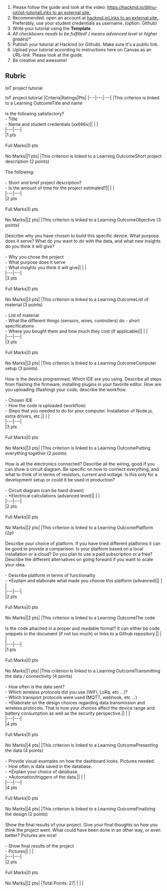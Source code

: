 

1. Please follow the guide and look at the video: [https://hackmd.io/@lnu-iot/iot-tutorialLinks to an external site.](https://hackmd.io/@lnu-iot/iot-tutorial)
2. Recommended: open an account at [hackmd.ioLinks to an external site.](https://hackmd.io/). Preferably, use your student credentials as username. (option: Github)
3. Write your tutorial using the **Template**.
4. **All checkboxes needs to be fulfilled! (* means advanced level or higher grades)**
5. Publish your tutorial at Hackmd (or Github). Make sure it's a public link.
6. Upload your tutorial according to instructions here on Canvas as an URL-link. Please look at the guide.
7. Be creative and awesome!

## Rubric

IoT project tutorial

IoT project tutorial
|Criteria|Ratings|Pts|
|---|---|---|
|This criterion is linked to a Learning OutcomeTitle and name<br><br>Is the following satisfactory?  <br>- Title  <br>- Name and student credentials (xx666x)|\|   \|   \|<br>\|---\|---\|<br>\|1 pts<br><br>Full Marks\|0 pts<br><br>No Marks\||1 pts|
|This criterion is linked to a Learning OutcomeShort project description (2 points)<br><br>The following:  <br>  <br>- Short and brief project description?  <br>- Is the amount of time for the project estimated?|\|   \|   \|<br>\|---\|---\|<br>\|2 pts<br><br>Full Marks\|0 pts<br><br>No Marks\||2 pts|
|This criterion is linked to a Learning OutcomeObjective (3 points)<br><br>Describe why you have chosen to build this specific device. What purpose does it serve? What do you want to do with the data, and what new insights do you think it will give?  <br>  <br>- Why you chose the project  <br>- What purpose does it serve  <br>- What insights you think it will give|\|   \|   \|<br>\|---\|---\|<br>\|3 pts<br><br>Full Marks\|0 pts<br><br>No Marks\||3 pts|
|This criterion is linked to a Learning OutcomeList of material (3 points)<br><br>- List of material  <br>- What the different things (sensors, wires, controllers) do - short specifications  <br>- Where you bought them and how much they cost (if applicable)|\|   \|   \|<br>\|---\|---\|<br>\|3 pts<br><br>Full Marks\|0 pts<br><br>No Marks\||3 pts|
|This criterion is linked to a Learning OutcomeComputer setup (3 points)<br><br>How is the device programmed. Which IDE are you using. Describe all steps from flashing the firmware, installing plugins in your favorite editor. How are you uploading (flashing) your code, describe the workflow.  <br>  <br>- Chosen IDE  <br>- How the code is uploaded (workflow)  <br>- Steps that you needed to do for your computer. Installation of Node.js, extra drivers, etc.|\|   \|   \|<br>\|---\|---\|<br>\|3 pts<br><br>Full Marks\|0 pts<br><br>No Marks\||3 pts|
|This criterion is linked to a Learning OutcomePutting everything together (2 points)<br><br>How is all the electronics connected? Describe all the wiring, good if you can show a circuit diagram. Be specific on how to connect everything, and what to think of in terms of resistors, current and voltage. Is this only for a development setup or could it be used in production?  <br>  <br>- Circuit diagram (can be hand drawn)  <br>- *Electrical calculations (advanced level)|\|   \|   \|<br>\|---\|---\|<br>\|2 pts<br><br>Full Marks\|0 pts<br><br>No Marks\||2 pts|
|This criterion is linked to a Learning OutcomePlatform (2p)<br><br>Describe your choice of platform. If you have tried different platforms it can be good to provide a comparison. Is your platform based on a local installation or a cloud? Do you plan to use a paid subscription or a free? Describe the different alternatives on going forward if you want to scale your idea.  <br>  <br>- Describe platform in terms of functionality  <br>- *Explain and elaborate what made you choose this platform (advanced)|\|   \|   \|<br>\|---\|---\|<br>\|2 pts<br><br>Full Marks\|0 pts<br><br>No Marks\||2 pts|
|This criterion is linked to a Learning OutcomeThe code<br><br>Is the code attached in a proper and readable format? It can either be code snippets in the document (if not too much) or links to a Github repository.|\|   \|   \|<br>\|---\|---\|<br>\|1 pts<br><br>Full Marks\|0 pts<br><br>No Marks\||1 pts|
|This criterion is linked to a Learning OutcomeTransmitting the data / connectivity (4 points)<br><br>- How often is the data sent?  <br>- Which wireless protocols did you use (WiFi, LoRa, etc …)?  <br>- Which transport protocols were used (MQTT, webhook, etc …)  <br>- *Elaborate on the design choices regarding data transmission and wireless protocols. That is how your choices affect the device range and battery consumption as well as the security perspective.|\|   \|   \|<br>\|---\|---\|<br>\|4 pts<br><br>Full Marks\|0 pts<br><br>No Marks\||4 pts|
|This criterion is linked to a Learning OutcomePresenting the data (4 points)<br><br>- Provide visual examples on how the dashboard looks. Pictures needed.  <br>- How often is data saved in the database.  <br>- *Explain your choice of database.  <br>- *Automation/triggers of the data.|\|   \|   \|<br>\|---\|---\|<br>\|4 pts<br><br>Full Marks\|0 pts<br><br>No Marks\||4 pts|
|This criterion is linked to a Learning OutcomeFinalizing the design (2 points)<br><br>Show the final results of your project. Give your final thoughts on how you think the project went. What could have been done in an other way, or even better? Pictures are nice!  <br>  <br>- Show final results of the project  <br>- Pictures|\|   \|   \|<br>\|---\|---\|<br>\|2 pts<br><br>Full Marks\|0 pts<br><br>No Marks\||2 pts|
|Total Points: 27|   |   |   |
